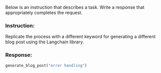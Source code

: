 Below is an instruction that describes a task. Write a response that appropriately completes the request.

### Instruction:
Replicate the process with a different keyword for generating a different blog post using the Langchain library.

### Response:
```python
generate_blog_post("error handling")
```
